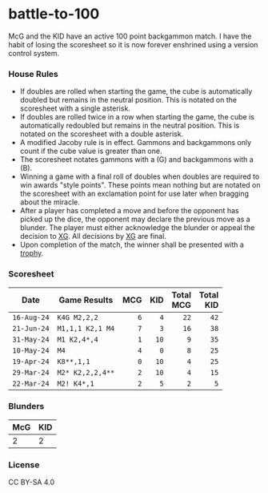 # battle-to-100

McG and the KID have an active 100 point backgammon match. I have the habit
of losing the scoresheet so it is now forever enshrined using a version
control system.

### House Rules

- If doubles are rolled when starting the game, the cube is automatically
doubled but remains in the neutral position. This is notated on the
scoresheet with a single asterisk.
- If doubles are rolled twice in a row when starting the game, the cube
is automatically redoubled but remains in the neutral position. This is
notated on the scoresheet with a double asterisk.
- A modified Jacoby rule is in effect. Gammons and backgammons only count
if the cube value is greater than one.
- The scoresheet notates gammons with a (G) and backgammons with a (B).
- Winning a game with a final roll of doubles when doubles are required
to win awards "style points". These points mean nothing but are notated on the
scoresheet with an exclamation point for use later when bragging about the
miracle.
- After a player has completed a move and before the opponent has picked up
the dice, the opponent may declare the previous move as a blunder. The player must
either acknowledge the blunder or appeal the decision to [XG](https://www.extremegammon.com/).
All decisions by [XG](https://www.extremegammon.com/) are final. 
- Upon completion of the match, the winner shall be presented with a [trophy](https://www.yourprops.com/Puggy-Weaver-Bowling-Record-Trophy-original-set-dressing-pieces-Married-With-Children-TV-1987-YP821656.html).

### Scoresheet

| Date        | Game Results      | MCG  | KID  | Total<br/>MCG | Total<br/>KID |
|-------------|-------------------|-----:|-----:|--------------:|--------------:|
| `16-Aug-24` | `K4G M2,2,2`      |  `6` |  `4` |          `22` |         `42`  |
| `21-Jun-24` | `M1,1,1 K2,1 M4`  |  `7` |  `3` |          `16` |         `38`  | 
| `31-May-24` | `M1 K2,4*,4`      |  `1` | `10` |           `9` |         `35`  |
| `10-May-24` | `M4`              |  `4` |  `0` |           `8` |         `25`  |
| `19-Apr-24` | `K8**,1,1`        |  `0` | `10` |           `4` |         `25`  |
| `29-Mar-24` | `M2* K2,2,2,4**`  |  `2` | `10` |           `4` |         `15`  | 
| `22-Mar-24` | `M2! K4*,1`       |  `2` |  `5` |           `2` |          `5`  |

### Blunders

| McG | KID |
|-----|-----|
| 2   | 2   |

### License

CC BY-SA 4.0
